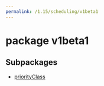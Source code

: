 ```yaml
---
permalink: /1.15/scheduling/v1beta1
---
```


# package v1beta1



## Subpackages

* [priorityClass](scheduling-v1beta1-priorityClass.md)